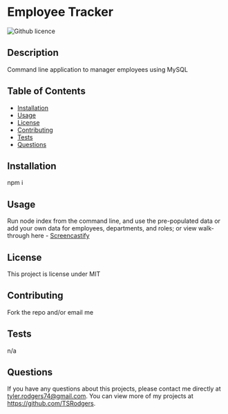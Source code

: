 # Employee Tracker

![Github licence](http://img.shields.io/badge/license-MIT-blue.svg)

## Description

Command line application to manager employees using MySQL

## Table of Contents

- [Installation](#installation)
- [Usage](#usage)
- [License](#license)
- [Contributing](#contributing)
- [Tests](#tests)
- [Questions](#questions)

## Installation

npm i

## Usage

Run node index from the command line, and use the pre-populated data or add your own data for employees, departments, and roles; or view walk-through here - [Screencastify](https://drive.google.com/file/d/1k57OTagjivkR9_yS1f-v4Xx7Tpn17I0M/view)

## License

This project is license under MIT

## Contributing

Fork the repo and/or email me

## Tests

n/a

## Questions

If you have any questions about this projects, please contact me directly at tyler.rodgers74@gmail.com. You can view more of my projects at https://github.com/TSRodgers.
